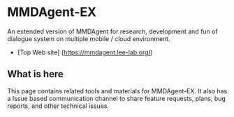 # MMDAgent-EX
An extended version of MMDAgent for research, development and fun of dialogue system on multiple mobile / cloud environment.

- [Top Web site] (https://mmdagent.lee-lab.org/)

## What is here

This page contains related tools and materials for MMDAgent-EX. It also has a Issue based communication channel to share feature requests, plans, bug reports, and other technical issues.

